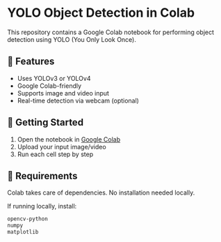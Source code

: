 # YOLO Object Detection in Colab

This repository contains a Google Colab notebook for performing object detection using YOLO (You Only Look Once).

## 📌 Features
- Uses YOLOv3 or YOLOv4
- Google Colab-friendly
- Supports image and video input
- Real-time detection via webcam (optional)

## 🚀 Getting Started
1. Open the notebook in [Google Colab](https://colab.research.google.com)
2. Upload your input image/video
3. Run each cell step by step

## 🧰 Requirements
Colab takes care of dependencies. No installation needed locally.

If running locally, install:
```bash
opencv-python
numpy
matplotlib
